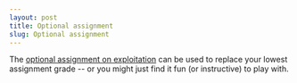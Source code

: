 ```yaml
---
layout: post
title: Optional assignment
slug: Optional assignment
---
```


The [optional assignment on exploitation](../../../materials/expl.asn.pdf) can be used to replace your lowest assignment grade -- or you might just find it fun (or instructive) to play with.

